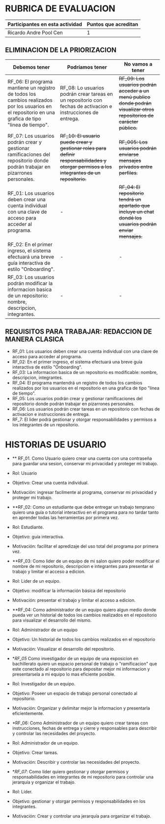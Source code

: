 # RUBRICA DE EVALUACION

Participantes en esta actividad | Puntos que acreditan
------------------------------- | --------------------
Ricardo Andre Pool Cen | 1

## ELIMINACION DE LA PRIORIZACION

Debemos tener | Podríamos tener | No vamos a tener
------------- | --------------- | ----------------
RF_06: El programa mantiene un registro de todos los cambios realizados por los usuarios en el repositorio en una grafica de tipo "linea de tiempo". | RF_08: Lo usuarios podrán crear tareas en un repositorio con fechas de activacion e instrucciones de entrega. | ~~RF_09: Los usuarios podrán acceder a un menú publico donde podrán visualizar otros repositorios de carácter público.~~
RF_07: Los usuarios podrán crear y gestionar ramificaciones del repositorio donde podrán trabajar en pizarrones personales. | ~~RF_10: El usuario puede crear y gestionar roles para definir responsabilidades y otorgar permisos a los integrantes de un repositorio.~~ | ~~RF_005: Los usuarios podrán enviarse mensajes privados entre perfiles.~~
RF_01: Los usuarios deben crear una cuenta individual con una clave de acceso para acceder al programa. | - | ~~RF_04: El repositorio tendrá un apartado que incluye un chat dondé los usuarios podrán enviar mensajes.~~
RF_02: En el primer ingreso, el sistema efectuará una breve guía interactiva de estilo "Onboarding". | - | -
RF_03: Los usuarios podrán modificar la informacion basica de un repositorio: nombre, descripcion, integrantes. | - | -

## REQUISITOS PARA TRABAJAR: REDACCION DE MANERA CLASICA

- RF_01: Los usuarios deben crear una cuenta individual con una clave de acceso para acceder al programa.
- RF_02: En el primer ingreso, el sistema efectuará una breve guía interactiva de estilo "Onboarding".
- RF_03: La informacion basica de un repositorio es modificable: nombre, descripcion, integrantes.
- RF_04: El programa mantendrá un registro de todos los cambios realizados por los usuarios en el repositorio en una grafica de tipo "linea de tiempo".
- RF_05: Los usuarios podrán crear y gestionar ramificaciones del repositorio donde podrán trabajar en pizarrones personales.
- RF_06: Los usuarios podrán crear tareas en un repositorio con fechas de activacion e instrucciones de entrega.
- RF_7: El lider podrá gestionar y otorgar responsabilidades y permisos a los integrantes de un repositorio.

# HISTORIAS DE USUARIO 

- ** RF_01. Como Usuario quiero crear una cuenta con una contraseña para guardar una sesion, conservar mi privacidad y proteger mi trabajo.
- Rol: Usuario
- Objetivo: Crear una cuenta individual.
- Motivación: ingresar facilmente al programa, conservar mi privacidad y proteger mi trabajo.

- **RF_02: Como un estudiante que debe entregar un trabajo temprano quiero una guía o tutorial interactivo en el programa para no tardar tanto en aprender todas las herramientas por primera vez.
- Rol: Estudiante.
- Objetivo: guía interactiva.
- Motivación: facilitar el apredizaje del uso total del programa por primera vez.
  
- **RF_03: Como lider de un equipo de mi salon quiero poder modificar el nombre de mi repositorio, descripcion e integrantes para presentar el trabajo y limitar el acceso a edicion.
- Rol: Lider de un equipo.
- Objetivo: modificar la información básica del repositorio
- Motivación: presentar el trabajo y limitar el acceso a edicion.
  
- **RF_04: Como administrador de un equipo quiero algun medio donde pueda ver un historial de todos los cambios realizados en el repositorio para visualizar el desarrollo del mismo.
- Rol: Administrador de un equipo
- Objetivo: Un historial de todos los cambios realizados en el repositorio
- Motivación: Visualizar el desarrollo del repositorio.
  
- **RF_05* Como investigador de un equipo de una exposicion en bachillerato quiero un espacio personal de trabajo o "ramificacion" que este conectado al repositorio para depositar mejor mi informacion y presentarsela a mi equipo lo mas eficiente posible.
- Rol: Investigador de un equipo.
- Objetivo: Poseer un espacio de trabajo personal conectado al repositorio.
- Motivación: Organizar y delimitar mejor la informacion y presentarla eficientemente.

- *RF_06: Como Administrador de un equipo quiero crear tareas con instrucciones, fechas de entrega y cierre y responsables para describir y controlar las necesidades del proyecto.
- Rol: Administrador de un equipo.
- Objetivo: Crear tareas.
- Motivación: Describir y controlar las necesidades del proyecto.

- **RF_07*: Como líder quiero gestionar y otorgar permisos y responsabilidades en integrantes de mi repositorio para controlar una jerarquía y organizar el trabajo.
- Rol: Líder.
- Objetivo: gestionar y otorgar permisos y responsabilidades en los integrantes.
- Motivación: Crear y controlar una jerarquía para organizar el trabajo.

